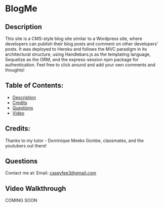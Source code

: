 # BlogMe

## Description
This site is a CMS-style blog site similar to a Wordpress site, where developers can publish their blog posts and comment on other developers’ posts. It was deployed to Heroku and follows the MVC paradigm in its architectural structure, using Handlebars.js as the templating language, Sequelize as the ORM, and the express-session npm package for authentication. Feel free to click around and add your own comments and thoughts!

## Table of Contents: 
- [Description](#description) 
- [Credits](#credits) 
- [Questions](#questions)
- [Video](#Video-Walkthrough)

## Credits: 
Thanks to my tutor - Dominique Meeks Gombe, classmates, and the youtubers out there!

## Questions
Contact me at:
Email: caseyfee3@gmail.com

## Video Walkthrough
COMING SOON
